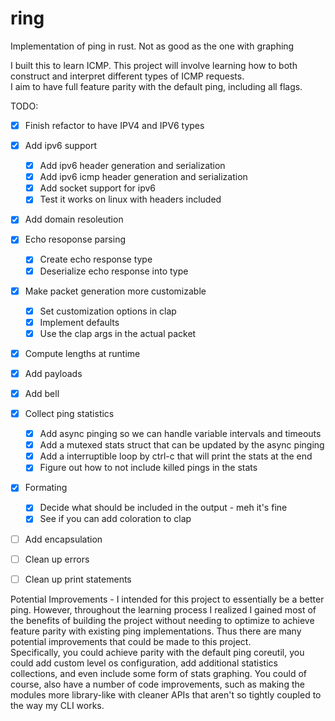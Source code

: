 # ring
Implementation of ping in rust. Not as good as the one with graphing

I built this to learn ICMP.  This project will involve learning 
how to both construct and interpret different types of ICMP requests.  
I aim to have full feature parity with the default ping, including all 
flags.


TODO: 


- [x] Finish refactor to have IPV4 and IPV6 types
- [x] Add ipv6 support
    - [x] Add ipv6 header generation and serialization
    - [x] Add ipv6 icmp header generation and serialization
    - [x] Add socket support for ipv6 
    - [x] Test it works on linux with headers included

- [x] Add domain resoleution
- [x] Echo resoponse parsing 
    - [x] Create echo response type 
    - [x] Deserialize echo response into type

- [x] Make packet generation more customizable 
    - [x] Set customization options in clap
    - [x] Implement defaults 
    - [x] Use the clap args in the actual packet

- [x] Compute lengths at runtime
- [x] Add payloads
- [x] Add bell

- [x] Collect ping statistics
    - [x] Add async pinging so we can handle variable intervals and timeouts
    - [x] Add a mutexed stats struct that can be updated by the async pinging
    - [x] Add a interruptible loop by ctrl-c that will print the stats at the end
    - [x] Figure out how to not include killed pings in the stats

- [x] Formating 
    - [x] Decide what should be included in the output - meh it's fine
    - [x] See if you can add coloration to clap

- [ ] Add encapsulation
- [ ] Clean up errors
- [ ] Clean up print statements


Potential Improvements - 
I intended for this project to essentially be a better ping.  However, throughout 
the learning process I realized I gained most of the benefits of building the project 
without needing to optimize to achieve feature parity with existing ping implementations. 
Thus there are many potential improvements that could be made to this project.  
Specifically, you could achieve parity with the default ping coreutil, you could add custom level 
os configuration, add additional statistics collections, and even include some form of 
stats graphing.  You could of course, also have a number of code improvements, such 
as making the modules more library-like with cleaner APIs that aren't so tightly 
coupled to the way my CLI works.



